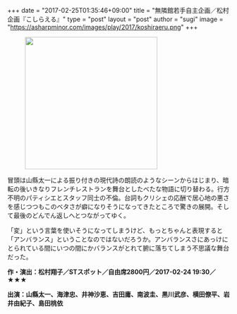 +++
date = "2017-02-25T01:35:46+09:00"
title = "無隣館若手自主企画／松村企画『こしらえる』"
type = "post"
layout = "post"
author = "sugi"
image = "https://asharpminor.com/images/play/2017/koshiraeru.png"
+++
<figure class="alignleft"><img src="/images/play/2017/koshiraeru.png" alt="" style="width: 300px !important;"></figure>

冒頭は山縣太一による振り付きの現代詩の朗読のようなシーンからはじまり、暗転の後いきなりフレンチレストランを舞台としたべたな物語に切り替わる。行方不明のパティシエとスタッフ同士の不倫。台詞もクリシェの応酬で居心地の悪さを感じつつもこのベタさが癖になりそうになってきたところで驚きの展開。そして最後のどんでん返しへとつながってゆく。

「変」という言葉を使いそうになってしまうけど、もっとちゃんと表現すると「アンバランス」ということなのではないだろうか。アンバランスさにあっけにとられている間にいつの間にかバランスがとれて腑に落ちてしまう不思議な舞台だった。

**作・演出：松村翔子／STスポット／自由席2800円／2017-02-24 19:30／★★★**

**出演：山縣太一、海津忠、井神沙恵、吉田庸、南波圭、黒川武彦、横田僚平、岩井由紀子、島田桃依**

